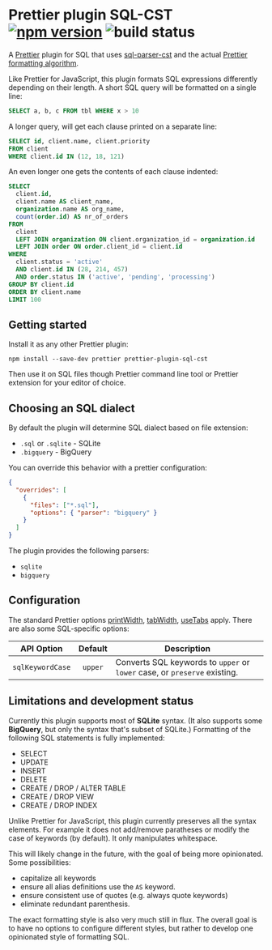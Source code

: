 # Prettier plugin SQL-CST [![npm version](https://img.shields.io/npm/v/prettier-plugin-sql-cst)](https://www.npmjs.com/package/prettier-plugin-sql-cst) ![build status](https://github.com/nene/prettier-plugin-sql-cst/actions/workflows/build.yml/badge.svg)

A [Prettier][] plugin for SQL that uses [sql-parser-cst][] and the
actual [Prettier formatting algorithm][wadler-prettier].

Like Prettier for JavaScript,
this plugin formats SQL expressions differently depending on their length.
A short SQL query will be formatted on a single line:

```sql
SELECT a, b, c FROM tbl WHERE x > 10
```

A longer query, will get each clause printed on a separate line:

```sql
SELECT id, client.name, client.priority
FROM client
WHERE client.id IN (12, 18, 121)
```

An even longer one gets the contents of each clause indented:

```sql
SELECT
  client.id,
  client.name AS client_name,
  organization.name AS org_name,
  count(order.id) AS nr_of_orders
FROM
  client
  LEFT JOIN organization ON client.organization_id = organization.id
  LEFT JOIN order ON order.client_id = client.id
WHERE
  client.status = 'active'
  AND client.id IN (28, 214, 457)
  AND order.status IN ('active', 'pending', 'processing')
GROUP BY client.id
ORDER BY client.name
LIMIT 100
```

## Getting started

Install it as any other Prettier plugin:

```
npm install --save-dev prettier prettier-plugin-sql-cst
```

Then use it on SQL files though Prettier command line tool or Prettier extension
for your editor of choice.

## Choosing an SQL dialect

By default the plugin will determine SQL dialect based on file extension:

- `.sql` or `.sqlite` - SQLite
- `.bigquery` - BigQuery

You can override this behavior with a prettier configuration:

```json
{
  "overrides": [
    {
      "files": ["*.sql"],
      "options": { "parser": "bigquery" }
    }
  ]
}
```

The plugin provides the following parsers:

- `sqlite`
- `bigquery`

## Configuration

The standard Prettier options [printWidth][], [tabWidth][], [useTabs][] apply.
There are also some SQL-specific options:

| API Option       | Default | Description                                                               |
| ---------------- | :-----: | ------------------------------------------------------------------------- |
| `sqlKeywordCase` | `upper` | Converts SQL keywords to `upper` or `lower` case, or `preserve` existing. |

## Limitations and development status

Currently this plugin supports most of **SQLite** syntax.
(It also supports some **BigQuery**, but only the syntax that's subset of SQLite.)
Formatting of the following SQL statements is fully implemented:

- SELECT
- UPDATE
- INSERT
- DELETE
- CREATE / DROP / ALTER TABLE
- CREATE / DROP VIEW
- CREATE / DROP INDEX

Unlike Prettier for JavaScript, this plugin currently preserves all the syntax elements.
For example it does not add/remove paratheses or modify the case of keywords (by default).
It only manipulates whitespace.

This will likely change in the future, with the goal of being more opinionated.
Some possibilities:

- capitalize all keywords
- ensure all alias definitions use the `AS` keyword.
- ensure consistent use of quotes (e.g. always quote keywords)
- eliminate redundant parenthesis.

The exact formatting style is also very much still in flux.
The overall goal is to have no options to configure different styles,
but rather to develop one opinionated style of formatting SQL.

[prettier]: https://prettier.io/
[printWidth]: https://prettier.io/docs/en/options.html#print-width
[tabWidth]: https://prettier.io/docs/en/options.html#tab-width
[useTabs]: https://prettier.io/docs/en/options.html#tabs
[sql-parser-cst]: https://github.com/nene/sql-parser-cst
[wadler-prettier]: http://homepages.inf.ed.ac.uk/wadler/papers/prettier/prettier.pdf
